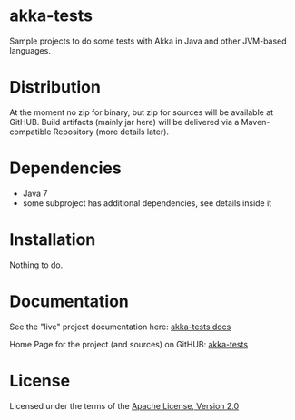 akka-tests
==========

Sample projects to do some tests with Akka in Java and other JVM-based languages.


Distribution
============

At the moment no zip for binary, but zip for sources will be available at GitHUB.
Build artifacts (mainly jar here) will be delivered via a Maven-compatible Repository (more details later).


Dependencies
============

* Java 7
* some subproject has additional dependencies, see details inside it


Installation
============

Nothing to do.


Documentation
=============

See the "live" project documentation here:
[akka-tests docs](http://smartiniongithub.github.com/akka-tests/)

Home Page for the project (and sources) on GitHUB:
[akka-tests](https://github.com/smartiniOnGitHub/akka-tests/)


License
=======

Licensed under the terms of the [Apache License, Version 2.0](http://www.apache.org/licenses/LICENSE-2.0)

